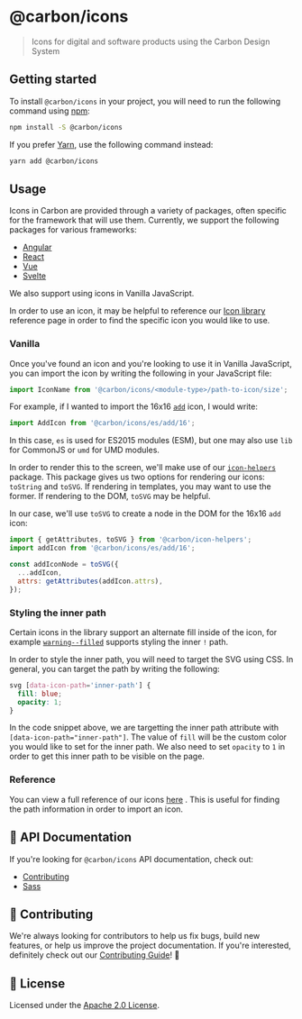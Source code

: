 # @carbon/icons

> Icons for digital and software products using the Carbon Design System

## Getting started

To install `@carbon/icons` in your project, you will need to run the following
command using [npm](https://www.npmjs.com/):

```bash
npm install -S @carbon/icons
```

If you prefer [Yarn](https://yarnpkg.com/en/), use the following command
instead:

```bash
yarn add @carbon/icons
```

## Usage

Icons in Carbon are provided through a variety of packages, often specific for
the framework that will use them. Currently, we support the following packages
for various frameworks:

- [Angular](https://github.com/carbon-design-system/carbon-icons-angular)
- [React](../icons-react)
- [Vue](../icons-vue)
- [Svelte](https://github.com/IBM/carbon-icons-svelte)

We also support using icons in Vanilla JavaScript.

In order to use an icon, it may be helpful to reference our
[Icon library](https://carbon-elements.netlify.com/icons/examples/preview/)
reference page in order to find the specific icon you would like to use.

### Vanilla

Once you've found an icon and you're looking to use it in Vanilla JavaScript,
you can import the icon by writing the following in your JavaScript file:

```js
import IconName from '@carbon/icons/<module-type>/path-to-icon/size';
```

For example, if I wanted to import the 16x16
[`add`](https://carbon-elements.netlify.com/icons/examples/preview/#16%2Fadd)
icon, I would write:

```js
import AddIcon from '@carbon/icons/es/add/16';
```

In this case, `es` is used for ES2015 modules (ESM), but one may also use `lib`
for CommonJS or `umd` for UMD modules.

In order to render this to the screen, we'll make use of our
[`icon-helpers`](../icon-helpers) package. This package gives us two options for
rendering our icons: `toString` and `toSVG`. If rendering in templates, you may
want to use the former. If rendering to the DOM, `toSVG` may be helpful.

In our case, we'll use `toSVG` to create a node in the DOM for the 16x16 `add`
icon:

```js
import { getAttributes, toSVG } from '@carbon/icon-helpers';
import addIcon from '@carbon/icons/es/add/16';

const addIconNode = toSVG({
  ...addIcon,
  attrs: getAttributes(addIcon.attrs),
});
```

### Styling the inner path

Certain icons in the library support an alternate fill inside of the icon, for
example
[`warning--filled`](https://carbon-elements.netlify.com/icons/examples/preview/#16%2Fwarning--filled)
supports styling the inner `!` path.

In order to style the inner path, you will need to target the SVG using CSS. In
general, you can target the path by writing the following:

```css
svg [data-icon-path='inner-path'] {
  fill: blue;
  opacity: 1;
}
```

In the code snippet above, we are targetting the inner path attribute with
`[data-icon-path="inner-path"]`. The value of `fill` will be the custom color
you would like to set for the inner path. We also need to set `opacity` to `1`
in order to get this inner path to be visible on the page.

### Reference

You can view a full reference of our icons
[here](https://carbon-elements.netlify.com/icons/examples/preview/) . This is
useful for finding the path information in order to import an icon.

## 📖 API Documentation

If you're looking for `@carbon/icons` API documentation, check out:

- [Contributing](./docs/contributing.md)
- [Sass](./docs/sass.md)

## 🙌 Contributing

We're always looking for contributors to help us fix bugs, build new features,
or help us improve the project documentation. If you're interested, definitely
check out our [Contributing Guide](/.github/CONTRIBUTING.md)! 👀

## 📝 License

Licensed under the [Apache 2.0 License](/LICENSE).
